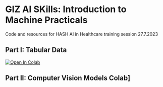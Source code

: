 # GIZ AI SKills: Introduction to Machine Practicals 
Code and resources for HASH AI in Healthcare training session 27.7.2023

## Part I: Tabular Data 
[![Open In 
Colab](https://colab.research.google.com/assets/colab-badge.svg)](https://colab.research.google.com/drive/1bvD7FewtTp2XIFsyfjFujlBYj_2lVcbo?usp=sharing)
## Part II: Computer Vision Models Colab]
<!-- [![Open In 
Colab](https://colab.research.google.com/assets/colab-badge.svg)](https://colab.research.google.com/drive/1i8ni8MjZyZHPbV5lETtFLVa258ob16bb?usp=sharing) 
-->

